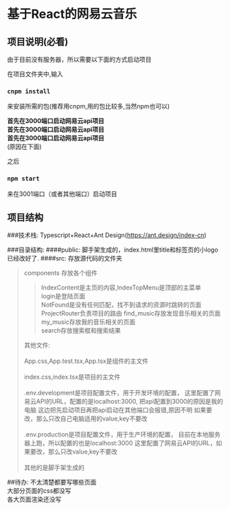 # 基于React的网易云音乐


## 项目说明(必看)
由于目前没有服务器，所以需要以下面的方式启动项目

在项目文件夹中,输入

### `cnpm install`
来安装所需的包(推荐用cnpm,用的包比较多,当然npm也可以)<br/>

**首先在3000端口启动网易云api项目**<br/>
**首先在3000端口启动网易云api项目**<br/>
**首先在3000端口启动网易云api项目**<br/>
(原因在下面)<br/>

之后
### `npm start`
来在3001端口（或者其他端口）启动项目

## 项目结构

###技术栈:
Typescript+React+Ant Design(https://ant.design/index-cn)

###目录结构:
####public:
脚手架生成的，index.html里title和标签页的小logo已经改好了.
####src:
存放源代码的文件夹
>components
> 存放各个组件<br/>
>>IndexContent是主页的内容,IndexTopMenu是顶部的主菜单<br/>
> login是登陆页面<br/>
> NotFound是没有任何匹配，找不到请求的资源时跳转的页面<br/>
> ProjectRouter负责项目的路由
>find_music存放发现音乐相关的页面<br/>
> my_music存放我的音乐相关的页面<br/>
> search存放搜索框和搜索结果
>
> 其他文件:<br/><br/>
> App.css,App.test.tsx,App.tsx是组件的主文件<br/><br/>
> index.css,index.tsx是项目的主文件<br/><br/>
> .env.development是项目配置文件，用于开发环境的配置，
> 这里配置了网易云API的URL，配置的是localhost:3000,
> 把api配置到3000的原因是我的电脑
> 这边把先启动项目再把api启动在其他端口会报错,原因不明
> 如果要改，那么只改自己电脑适用的value,key不要改<br/><br/>
> .env.production是项目配置文件，用于生产环境的配置，
> 目前在本地服务器上跑，所以配置的也是localhost:3000
> 这里配置了网易云API的URL，如果要改，那么只改value,key不要改<br/><br/>
> 其他的是脚手架生成的

##待办:
不太清楚都要写哪些页面<br/>
大部分页面的css都没写<br/>
各大页面渲染还没写


